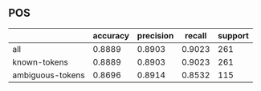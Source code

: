 
## POS

|                  | accuracy | precision | recall | support |
|------------------|----------|-----------|--------|---------|
| all              | 0.8889   | 0.8903    | 0.9023 | 261     |
| known-tokens     | 0.8889   | 0.8903    | 0.9023 | 261     |
| ambiguous-tokens | 0.8696   | 0.8914    | 0.8532 | 115     |

